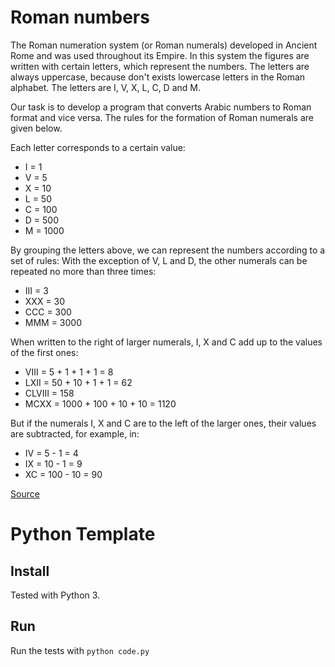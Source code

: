 # Roman numbers

The Roman numeration system (or Roman numerals) developed in Ancient Rome and was used throughout its Empire. In this system the figures are written with certain letters, which represent the numbers. The letters are always uppercase, because don't exists lowercase letters in the Roman alphabet. The letters are I, V, X, L, C, D and M.

Our task is to develop a program that converts Arabic numbers to Roman format and vice versa. The rules for the formation of Roman numerals are given below.

Each letter corresponds to a certain value:
* I = 1
* V = 5
* X = 10
* L = 50
* C = 100
* D = 500
* M = 1000

By grouping the letters above, we can represent the numbers according to a set of rules:
With the exception of V, L and D, the other numerals can be repeated no more than three times:
* III = 3
* XXX = 30
* CCC = 300
* MMM = 3000

When written to the right of larger numerals, I, X and C add up to the values of the first ones:
* VIII = 5 + 1 + 1 + 1 = 8
* LXII = 50 + 10 + 1 + 1 = 62
* CLVIII = 158
* MCXX = 1000 + 100 + 10 + 10 = 1120

But if the numerals I, X and C are to the left of the larger ones, their values are subtracted, for example, in:
* IV = 5 - 1 = 4
* IX = 10 - 1 = 9
* XC = 100 - 10 = 90

[Source](http://dojopuzzles.com/problemas/exibe/numeros-romanos/)

# Python Template

## Install
Tested with Python 3.

## Run
Run the tests with `python code.py`
